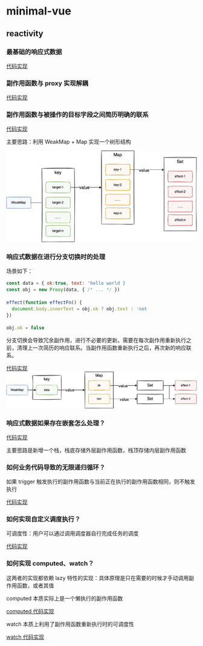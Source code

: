 # minimal-vue

## reactivity

### 最基础的响应式数据

[代码实现](https://github.com/Ge-yuan-jun/minimal-vue/commit/ffdd07d2c223f1d8ab31fda7b045764a89973f1d)

### 副作用函数与 proxy 实现解耦

[代码实现](https://github.com/Ge-yuan-jun/minimal-vue/blob/543172d95762aeeb8432dcbb3bea9a143a41bc73/reactivity/index.ts)

### 副作用函数与被操作的目标字段之间简历明确的联系

[代码实现](https://github.com/Ge-yuan-jun/minimal-vue/blob/d79236c3fa16bfb1e58cf135d32cd341cf9e3bc0/reactivity/index.ts)

主要思路：利用 WeakMap + Map 实现一个树形结构

![主要思路](./reactivity/img/weakmap%2Bmap.png)

### 响应式数据在进行分支切换时的处理

场景如下：

```javascript
const data = { ok:true, text: 'hello world }
const obj = new Proxy(data, { /* ... */ })

effect(function effectFn() {
  document.body.innerText = obj.ok ? obj.text : 'not
})

obj.ok = false
```

分支切换会导致冗余副作用，进行不必要的更新。需要在每次副作用重新执行之前，清理上一次简历的响应联系。当副作用函数重新执行之后，再次新的响应联系。

[代码实现](https://github.com/Ge-yuan-jun/minimal-vue/blob/18bfa8a01bb1f26234c3c02669def663a7f56952/reactivity/index.js)
![主要思路](./reactivity/img/switch-proxy.png)

### 响应式数据如果存在嵌套怎么处理？

[代码实现](https://github.com/Ge-yuan-jun/minimal-vue/blob/d4e25a51f0d6336e0cfe50dc2415ef27b452c0d5/reactivity/index.js)

主要思路是新增一个栈，栈底存储外层副作用函数，栈顶存储内层副作用函数

### 如何业务代码导致的无限递归循环？

如果 trigger 触发执行的副作用函数与当前正在执行的副作用函数相同，则不触发执行

[代码实现](https://github.com/Ge-yuan-jun/minimal-vue/blob/0cb5eab316a1014ba65eb487d89cc1fafc6523c2/reactivity/index.js)

### 如何实现自定义调度执行？

可调度性：用户可以通过调用调度器自行完成任务的调度

[代码实现](https://github.com/Ge-yuan-jun/minimal-vue/blob/66ad73111b3ff2ab77e508a2c3f59b9f6ab46630/reactivity/index.js)

### 如何实现 computed、watch？

这两者的实现都依赖 lazy 特性的实现：具体原理是只在需要的时候才手动调用副作用函数，或者其值

computed 本质实际上是一个懒执行的副作用函数

[computed 代码实现](https://github.com/Ge-yuan-jun/minimal-vue/blob/2868cfe3181c4cdd73bc5715532877adef58e9fe/reactivity/index.js)

watch 本质上利用了副作用函数重新执行时的可调度性

[watch 代码实现](https://github.com/Ge-yuan-jun/minimal-vue/blob/4d19fc6f4f39abeb7702cc89554bc91c1027a7bc/reactivity/index.js)